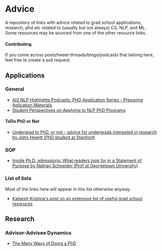 # Advice
A repository of links with advice related to grad school applications, research, phd etc related to (usually but not always) CS, NLP, and ML. Some resources may be sourced from one of the other resource links.

#### Contributing
If you come across posts/tweet-threads/blogs/podcasts that belong here, feel free to create a pull request.

## Applications

### General
* [AI2 NLP Highlights Podcasts: PHD Application Series - Preparing Aplication Materials](https://soundcloud.com/nlp-highlights/133-phd-application-series-preparing-application-materials-with-nathan-schneider-and-roma-patel)
* [Student Perspectives on Applying to NLP PhD Programs](https://blog.nelsonliu.me/2019/10/24/student-perspectives-on-applying-to-nlp-phd-programs/)

#### ToDo PhD or Not
* [Undergrad to PhD, or not - advice for undergrads interested in research by John Hewitt (PhD student at Stanford)](https://nlp.stanford.edu//~johnhew//undergrad-researchers.html)

### SOP
* [Inside Ph.D. admissions: What readers look for in a Statement of Purpose by Nathan Schneider (Prof at Georgetown University)](https://nschneid.medium.com/inside-ph-d-admissions-what-readers-look-for-in-a-statement-of-purpose-3db4e6081f80)

### List of lists
Most of the links here will appear in this list otherwise anyway.

* [Kalpesh Krishna's post on an extensive list of useful grad school resoruces](https://martiansideofthemoon.github.io/2018/05/29/grad-resources.html) 

## Research

### Advisor-Advisee Dynamics
* [The Many Ways of Doing a PhD](http://confluence.ias.ac.in/the-many-ways-of-doing-a-phd/)
